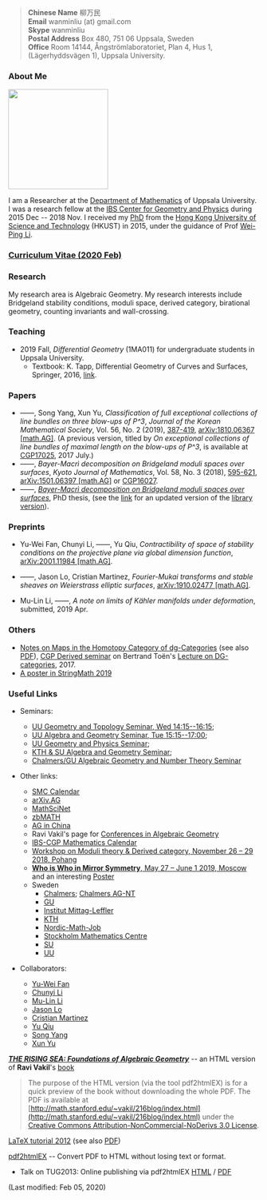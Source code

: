 > **Chinese Name** 柳万民 <br>**Email** wanminliu (at) gmail.com  <br> **Skype** wanminliu <br> **Postal Address** Box 480, 751 06 Uppsala, Sweden <br> **Office** Room 14144, Ångströmlaboratoriet, Plan 4, Hus 1, (Lägerhyddsvägen 1), Uppsala University.

### About Me

<img src="https://avatars0.githubusercontent.com/u/5844031" width="200" height="200" />

I am a Researcher at the [Department of Mathematics](http://www.math.uu.se/) of Uppsala University. I was a research fellow at the [IBS Center for Geometry and Physics](https://cgp.ibs.re.kr/) during 2015 Dec -- 2018 Nov. I received my [PhD](http://genealogy.math.ndsu.nodak.edu/id.php?id=198052) from the [Hong Kong University of Science and Technology](https://www.math.ust.hk/) (HKUST) in 2015, under the guidance of Prof [Wei-Ping Li](http://www.math.ust.hk/~mawpli/).

### [Curriculum Vitae (2020 Feb)](https://wanminliu.github.io/CV/CV_Wanmin_LIU_2020.pdf)

### Research
My research area is Algebraic Geometry. My research interests include Bridgeland stability conditions, moduli space, derived category, birational geometry, counting invariants and wall-crossing.

### Teaching
* 2019 Fall, *Differential Geometry* (1MA011) for undergraduate students in Uppsala University.  
  * Textbook: K. Tapp, Differential Geometry of Curves and Surfaces, Springer, 2016, [link](https://www.springer.com/gp/book/9783319397986). 


### Papers
- &mdash;&mdash;, Song Yang, Xun Yu, _Classification of full exceptional collections of line bundles on three blow-ups of P^3_, *Journal of the Korean Mathematical Society*, Vol. 56, No. 2 (2019), [387-419](http://pdf.medrang.co.kr/kms01/JKMS/56/JKMS-56-2-387-419.pdf), [arXiv:1810.06367 [math.AG]](https://arxiv.org/abs/1810.06367). (A previous version, titled by _On exceptional collections of line bundles of maximal length on the blow-ups of P^3_, is available at [CGP17025](https://cgp.ibs.re.kr/archive/preprints/2017), 2017 July.) 
- &mdash;&mdash;, _Bayer-Macrì decomposition on Bridgeland moduli spaces over surfaces_, *Kyoto Journal of Mathematics*, Vol. 58, No. 3 (2018), [595-621](https://projecteuclid.org/euclid.kjm/1529481669), [arXiv:1501.06397 [math.AG]](http://arxiv.org/abs/1501.06397) or [CGP16027](https://cgp.ibs.re.kr/archive/preprints/2016).
- &mdash;&mdash;, _[Bayer-Macrì decomposition on Bridgeland moduli spaces over surfaces](https://wanminliu.github.io/thesis/thesis_WM.html)_, PhD thesis, (see the [link](https://wanminliu.github.io/doc/thesis_WM.pdf) for an updated version of the [library version](http://lbezone.ust.hk/bib/b1487651)).

### Preprints

- Yu-Wei Fan, Chunyi Li, &mdash;&mdash;, Yu Qiu, _Contractibility of space of stability conditions on the projective plane via global dimension function_, [arXiv:2001.11984 [math.AG]](https://arxiv.org/abs/2001.11984).

- &mdash;&mdash;, Jason Lo, Cristian Martinez, _Fourier-Mukai transforms and stable sheaves on Weierstrass elliptic surfaces_, [arXiv:1910.02477 [math.AG]](https://arxiv.org/abs/1910.02477).

- Mu-Lin Li, &mdash;&mdash;, _A note on limits of Kähler manifolds under deformation_, submitted, 2019 Apr.
 
### Others

- [Notes on Maps in the Homotopy Category of dg-Categories](https://wanminliu.github.io/doc/20170704_dg-seminar-wm.html) (see also [PDF](https://wanminliu.github.io/doc/20170704_dg-seminar-wm.pdf)), [CGP Derived seminar](https://cgp.ibs.re.kr/activities/seminars/derived_seminar) on Bertrand Toën's [Lecture on DG-categories](https://atlas.mat.ub.edu/grgta/articles/Toen2.pdf), 2017.
- [A poster in StringMath 2019](https://wanminliu.github.io/doc/SM2019_Poster_Wanmin.pdf)

### Useful Links

* Seminars:
  * [UU Geometry and Topology Seminar, Wed 14:15--16:15](http://www.math.uu.se/forskning/algebra-och-geometri/seminariet-geometri-och-topologi/);
  * [UU Algebra and Geometry Seminar, Tue 15:15--17:00](http://www2.math.uu.se/~mazor/seminar.html);
  * [UU Geometry and Physics Seminar](http://www.physics.uu.se/research/theoretical-physics/Seminars/geom-phys-sem/);
  * [KTH & SU Algebra and Geometry Seminar](https://www.kth.se/math/math/alggeo/);
  * [Chalmers/GU Algebraic Geometry and Number Theory Seminar](https://www.chalmers.se/en/departments/math/research/research-groups/algebraic-geometry-and-number-theory/Pages/Seminar-2019.aspx)

* Other links:
  * [SMC Calendar](https://www.math-stockholm.se/en/kalender/)
  * [arXiv.AG](http://arxiv.org/list/math.AG/recent)
  * [MathSciNet](http://www.ams.org/mathscinet/)
  * [zbMATH](http://zbmath.org/)
  * [AG in China](http://www.alggeom.org/)
  * Ravi Vakil's page for [Conferences in Algebraic Geometry](http://math.stanford.edu/~vakil/conferences.html)
  * [IBS-CGP Mathematics Calendar](http://cgp.ibs.re.kr/activities/calendar)
  * [Workshop on Moduli theory & Derived category, November 26 – 29 2018, Pohang](https://cgp.ibs.re.kr/conferences/Workshop_on_Moduli_theory_and_Derived_category/)
  * [**Who is Who in Mirror Symmetry**, May 27 – June 1 2019, Moscow](http://hms.mirrorsymmetry.ru/index.html) and an interesting [Poster](http://hms.mirrorsymmetry.ru/Poster.pdf)
  * Sweden
    * [Chalmers](https://www.chalmers.se/en/departments/math/Pages/default.aspx); [Chalmers AG-NT](https://www.chalmers.se/en/departments/math/research/research-groups/algebraic-geometry-and-number-theory/Pages/default.aspx)
    * [GU](https://www.gu.se/english/about_the_university/units/?languageId=100001&departmentId=013006)
    * [Institut Mittag-Leffler](http://www.mittag-leffler.se/)
    * [KTH](https://www.kth.se/en/sci/institutioner/math/forskning/matematik/alggeo/algebra-and-geometry-1.320490)
    * [Nordic-Math-Job](http://www.maths.lth.se/nordic/)
    * [Stockholm Mathematics Centre](https://www.math-stockholm.se/)
    * [SU](https://www.math.su.se/english/research/research-groups/members-of-the-research-group-in-algebra-geometry-topology-and-combinatorics-1.326304)
    * [UU](https://www.math.uu.se/research/Algebra+and+Geometry)

* Collaborators:
  *  [Yu-Wei Fan](https://ywfan-math.github.io/)
  *  [Chunyi Li](https://sites.google.com/site/chunyili0401/)
  *  [Mu-Lin Li](http://math.hnu.edu.cn/info/1031/1760.htm)
  *  [Jason Lo](https://sites.google.com/site/chiehcjlo/home)
  *  [Cristian Martinez](https://sites.google.com/site/cristianmathinez/home)
  *  [Yu Qiu](https://ubw-q.github.io/)
  *  [Song Yang](http://cam.tju.edu.cn/en/faculty/index.php?id=44)
  *  [Xun Yu](https://sites.google.com/site/xunyuhomepage/)

**_[THE RISING SEA: Foundations of Algebraic Geometry](https://wanminliu.github.io/Ravi_AG/201711/Ravi_AG.html)_** -- an HTML version of **Ravi Vakil**'s [book](http://math.stanford.edu/~vakil/216blog/FOAGnov1817public.pdf)
>The purpose of the HTML version (via the tool pdf2htmlEX) is for a quick preview of the book without downloading the whole PDF. The PDF is available at [http://math.stanford.edu/~vakil/216blog/index.html](http://math.stanford.edu/~vakil/216blog/index.html) under the [Creative Commons Attribution-NonCommercial-NoDerivs 3.0 License](https://creativecommons.org/licenses/by-nc-nd/3.0/). 

[LaTeX tutorial 2012](https://wanminliu.github.io/introLaTeX/introLaTeX.html) (see also [PDF](https://wanminliu.github.io/doc/introLaTeX.pdf))

[pdf2htmlEX](https://github.com/coolwanglu/pdf2htmlEX/wiki) -- Convert PDF to HTML without losing text or format.
- Talk on TUG2013: Online publishing via pdf2htmlEX [HTML](http://coolwanglu.github.io/pdf2htmlEX/doc/tb108wang.html) / [PDF](http://coolwanglu.github.io/pdf2htmlEX/doc/tb108wang.pdf)

(Last modified: Feb 05, 2020)


